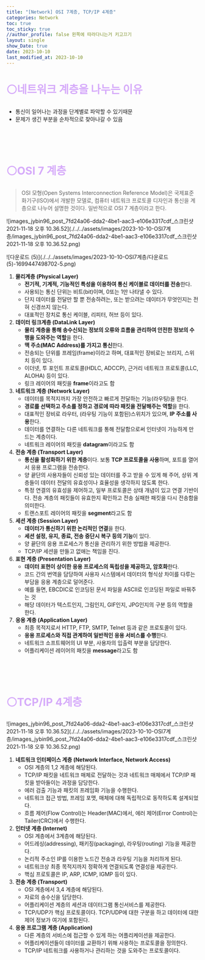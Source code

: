 ```yaml
---
title: "[Network] OSI 7계층, TCP/IP 4계층"
categories: Network
toc: true
toc_sticky: true
//author_profile: false 왼쪽에 따라다니는거 키고끄기
layout: single
show_Date: true
date: 2023-10-10
last_modified_at: 2023-10-10
---
```


# <span style="color: #D6ABFA;">⚪네트워크 계층을 나누는 이유</span>

- 통신이 일어나는 과정을 단계별로 파악할 수 있기때문
- 문제가 생긴 부분을 순차적으로 찾아나갈 수 있음

<br>

<br>

<br>

# <span style="color: #D6ABFA;">⚪OSI 7 계층</span>

>OSI 모형(Open Systems Interconnection Reference Model)은 국제표준화기구(ISO)에서 개발한 모델로, 컴퓨터 네트워크 프로토콜 디자인과 통신을 계층으로 나누어 설명한 것이다. 일반적으로 OSI 7 계층이라고 한다.

![images_jybin96_post_7fd24a06-dda2-4be1-aac3-e106e3317cdf_스크린샷 2021-11-18 오후 10.36.52](./../../assets/images/2023-10-10-OSI7계층/images_jybin96_post_7fd24a06-dda2-4be1-aac3-e106e3317cdf_스크린샷 2021-11-18 오후 10.36.52.png)

![다운로드 (5)](./../../assets/images/2023-10-10-OSI7계층/다운로드 (5)-1699447498702-5.png)

1. **물리계층 (Physical Layer)**
   - **전기적, 기계적, 기능적인 특성을 이용하여 통신 케이블로 데이터를 전송**한다.
   - 사용되는 통신 단위는 비트(bit)이며, 0또는 1만 나타낼 수 있다.
   - 단지 데이터를 전달만 할 뿐 전송하려는, 또는 받으려는 데이터가 무엇인지는 전혀 신경쓰지 않는다.
   - 대표적인 장치로 통신 케이블, 리피터, 허브 등이 있다.
2. **데이터 링크계층 (DataLink Layer)**
   - **물리 계층을 통해 송수신되는 정보의 오류와 흐름을 관리하여 안전한 정보의 수행을 도와주는 역할**을 한다.
   - **맥 주소(MAC Address)를 가지고 통신**한다.
   - 전송되는 단위를 프레임(frame)이라고 하며, 대표적인 장비로는 브리지, 스위치 등이 있다.
   - 이더넷, 투 포인트 프로토콜(HDLC, ADCCP), 근거리 네트워크 프로토콜(LLC, ALOHA) 등이 있다.
   - 링크 레이어의 패킷을 **frame**이라고도 함
3. **네트워크 계층 (Network Layer)**
   - 데이터를 목적지까지 가장 안전하고 빠르게 전달하는 기능(라우팅)을 한다.
   - **경로를 선택하고 주소를 정하고 경로에 따라 패킷을 전달해주는 역할**을 한다.
   - 대표적인 장비로 라우터, (라우팅 기능이 포함된)스위치가 있으며, **IP 주소를 사용**한다.
   - 데이터를 연결하는 다른 네트워크를 통해 전달함으로써 인터넷이 가능하게 만드는 계층이다.
   - 네트워크 레이어의 패킷을 **datagram**이라고도 함
4. **전송 계층 (Transport Layer)**
   - **통신을 활성화하기 위한 계층**이다. 보통 **TCP 프로토콜을 사용**하며, 포트를 열어서 응용 프로그램을 전송한다.
   - 양 끝단의 사용자들이 신뢰성 있는 데이터를 주고 받을 수 있게 해 주어, 상위 계층들이 데이터 전달의 유효성이나 효율성을 생각하지 않도록 한다.
   - 특정 연결의 유효성을 제어하고, 일부 프로토콜은 상태 개념이 있고 연결 기반이다. 전송 계층의 패킷들이 유효한지 확인하고 전송 실패한 패킷을 다시 전송함을 의미한다.
   - 트랜스포트 레이어의 패킷을 **segment**라고도 함
5. **세션 계층 (Session Layer)**
   - **데이터가 통신하기 위한 논리적인 연결**을 한다.
   - **세션 설정, 유지, 종료, 전송 중단시 복구 등의 기능**이 있다.
   - 양 끝단의 응용 프로세스가 통신을 관리하기 위한 방법을 제공한다.
   - TCP/IP 세션을 만들고 없애는 책임을 진다.
6. **표현 계층 (Presentation Layer)**
   - **데이터 표현이 상이한 응용 프로세스의 독립성을 제공하고, 암호화**한다.
   - 코드 간의 번역을 담당하여 사용자 시스템에서 데이터의 형식상 차이를 다루는 부담을 응용 계층으로 덜어준다.
   - 예를 들면, EBCDIC로 인코딩된 문서 파일을 ASCII로 인코딩된 파일로 바꿔주는 것
   - 해당 데이터가 텍스트인지, 그림인지, GIF인지, JPG인지의 구분 등의 역할을 한다.
7. **응용 계층 (Application Layer)**
   - 최종 목적지로서 HTTP, FTP, SMTP, Telnet 등과 같은 프로토콜이 있다.
   - **응용 프로세스와 직접 관계하여 일반적인 응용 서비스를 수행**한다.
   - 네트워크 소프트웨어의 UI 부분, 사용자의 입출력 부분을 담당한다.
   - 어플리케이션 레이어의 패킷을 **message**라고도 함

<br>

<br>

<br>

# <span style="color: #D6ABFA;">⚪TCP/IP 4계층</span>

![images_jybin96_post_7fd24a06-dda2-4be1-aac3-e106e3317cdf_스크린샷 2021-11-18 오후 10.36.52](./../../assets/images/2023-10-10-OSI7계층/images_jybin96_post_7fd24a06-dda2-4be1-aac3-e106e3317cdf_스크린샷 2021-11-18 오후 10.36.52.png)

1. **네트워크 인터페이스 계층 (Network Interface, Network Access)**
   - OSI 계층의 1,2 계층에 해당된다.
   - TCP/IP 패킷을 네트워크 매체로 전달하는 것과 네트워크 매체에서 TCP/IP 패킷을 받아들이는 과정을 담당한다.
   - 에러 검출 기능과 패킷의 프레임화 기능을 수행한다.
   - 네트워크 접근 방법, 프레임 포맷, 매체에 대해 독립적으로 동작하도록 설계되었다.
   - 흐름 제어(Flow Control)는 Header(MAC)에서, 에러 제어(Error Control)는 Tailer(CRC)에서 수행한다.
2. **인터넷 계층 (Internet)**
   - OSI 계층에서 3계층에 해당된다.
   - 어드레싱(addressing), 패키징(packaging), 라우팅(routing) 기능을 제공한다.
   - 논리적 주소인 IP를 이용한 노드간 전송과 라우팅 기능을 처리하게 된다.
   - 네트워크상 최종 목적지까지 정확하게 연결되도록 연결성을 제공한다.
   - 핵심 프로토콜은 IP, ARP, ICMP, IGMP 등이 있다.
3. **전송 계층 (Transport)**
   - OSI 계층에서 3,4 계층에 해당된다.
   - 자료의 송수신을 담당한다.
   - 어플리케이션 계층의 세션과 데이터그램 통신서비스를 제공한다.
   - TCP/UDP가 핵심 프로토콜이다. TCP/UDP에 대한 구분을 하고 데이터에 대한 제어 정보가 여기에 포함된다.
4. **응용 프로그램 계층 (Application)**
   - 다른 계층의 서비스에 접근할 수 있게 하는 어플리케이션을 제공한다.
   - 어플리케이션들이 데이터를 교환하기 위해 사용하는 프로토콜을 정의한다.
   - TCP/IP 네트워크를 사용하거나 관리하는 것을 도와주는 프로토콜이다.